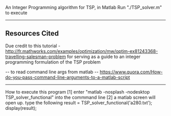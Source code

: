 An Integer Programming algorithm for TSP, in Matlab
Run "./TSP_solver.m" to execute

----------------
Resources Cited 
----------------
Due credit to this tutorial 
	- http://fr.mathworks.com/examples/optimization/mw/optim-ex81243368-travelling-salesman-problem
    for serving as a guide to an integer programming formulation of the TSP problem 

-- to read command line args from matlab --
https://www.quora.com/How-do-you-pass-command-line-arguments-to-a-matlab-script

------------------------
 How to execute this program
 [1] enter "matlab -nosplash -nodesktop TSP_solver_functional" into the commmand line
[2] a matlab screen will open up. type the following
result = TSP_solver_functional('a280.txt');
display(result);


